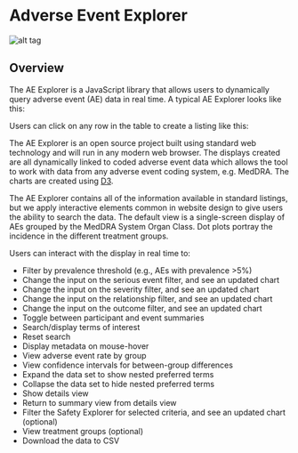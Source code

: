 # Adverse Event Explorer

![alt tag](https://user-images.githubusercontent.com/31038805/30923072-ee757b02-a378-11e7-91a5-dd2bb31f402c.gif)

## Overview
The AE Explorer is a JavaScript library that allows users to dynamically query adverse event (AE) data in real time. A typical AE Explorer looks like this: 



Users can click on any row in the table to create a listing like this: 



The AE Explorer is an open source project built using standard web technology and will run in any modern web browser. The displays created are all dynamically linked to coded adverse event data which allows the tool to work with data from any adverse event coding system, e.g. MedDRA. The charts are created using [D3](http://www.d3js.org "D3.js").

The AE Explorer contains all of the information available in standard listings, but we apply interactive elements common in website design to give users the ability to search the data. The default view is a single-screen display of AEs grouped by the MedDRA System Organ Class. Dot plots portray the incidence in the different treatment groups. 

Users can interact with the display in real time to:
* Filter by prevalence threshold (e.g., AEs with prevalence >5%)
* Change the input on the serious event filter, and see an updated chart
* Change the input on the severity filter, and see an updated chart
* Change the input on the relationship filter, and see an updated chart
* Change the input on the outcome filter, and see an updated chart
* Toggle between participant and event summaries
* Search/display terms of interest
* Reset search
* Display metadata on mouse-hover
* View adverse event rate by group
* View confidence intervals for between-group differences
* Expand the data set to show nested preferred terms
* Collapse the data set to hide nested preferred terms
* Show details view
* Return to summary view from details view
* Filter the Safety Explorer for selected criteria, and see an updated chart (optional)
* View treatment groups (optional)
* Download the data to CSV

